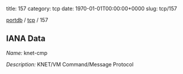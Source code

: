 title: 157
category: tcp
date: 1970-01-01T00:00:00+0000
slug: tcp/157

[portdb](/) / [tcp](/category/tcp.html) / 157


## IANA Data

_Name:_ knet-cmp

_Description:_ KNET/VM Command/Message Protocol

